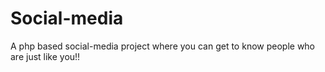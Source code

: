 # Social-media
A php based social-media project where you can get to know people who are just like you!!
